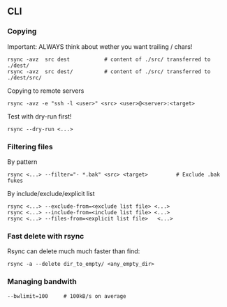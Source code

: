 ## CLI

### Copying

Important: ALWAYS think about wether you want trailing / chars!
    
    rsync -avz  src dest           # content of ./src/ transferred to ./dest/
    rsync -avz  src dest/          # content of ./src/ transferred to ./dest/src/

Copying to remote servers

    rsync -avz -e "ssh -l <user>" <src> <user>@<server>:<target>

Test with dry-run first!

    rsync --dry-run <...>

### Filtering files

By pattern

    rsync <...> --filter="- *.bak" <src> <target>         # Exclude .bak fukes

By include/exclude/explicit list

    rsync <...> --exclude-from=<exclude list file> <...>
    rsync <...> --include-from=<include list file> <...>
    rsync <...> --files-from=<explicit list file>   <...>
    

### Fast delete with rsync

Rsync can delete much much faster than find:

    rsync -a --delete dir_to_empty/ <any_empty_dir>

### Managing bandwith

    --bwlimit=100     # 100kB/s on average
